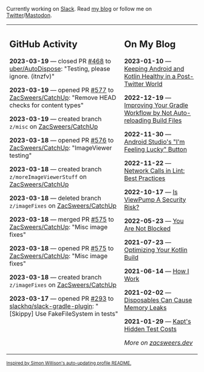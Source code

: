 Currently working on [Slack](https://slack.com/). Read [my blog](https://zacsweers.dev/) or follow me on [Twitter](https://twitter.com/ZacSweers)/[Mastodon](https://hachyderm.io/@ZacSweers).

<table><tr><td valign="top" width="60%">

## GitHub Activity
<!-- githubActivity starts -->
**2023-03-19** — closed PR [#468](https://github.com/uber/AutoDispose/pull/468) to [uber/AutoDispose](https://github.com/uber/AutoDispose): "Testing, please ignore. (itnzfv)"

**2023-03-19** — opened PR [#577](https://github.com/ZacSweers/CatchUp/pull/577) to [ZacSweers/CatchUp](https://github.com/ZacSweers/CatchUp): "Remove HEAD checks for content types"

**2023-03-19** — created branch `z/misc` on [ZacSweers/CatchUp](https://github.com/ZacSweers/CatchUp)

**2023-03-18** — opened PR [#576](https://github.com/ZacSweers/CatchUp/pull/576) to [ZacSweers/CatchUp](https://github.com/ZacSweers/CatchUp): "ImageViewer testing"

**2023-03-18** — created branch `z/moreImageViewerStuff` on [ZacSweers/CatchUp](https://github.com/ZacSweers/CatchUp)

**2023-03-18** — deleted branch `z/imageFixes` on [ZacSweers/CatchUp](https://github.com/ZacSweers/CatchUp)

**2023-03-18** — merged PR [#575](https://github.com/ZacSweers/CatchUp/pull/575) to [ZacSweers/CatchUp](https://github.com/ZacSweers/CatchUp): "Misc image fixes"

**2023-03-18** — opened PR [#575](https://github.com/ZacSweers/CatchUp/pull/575) to [ZacSweers/CatchUp](https://github.com/ZacSweers/CatchUp): "Misc image fixes"

**2023-03-18** — created branch `z/imageFixes` on [ZacSweers/CatchUp](https://github.com/ZacSweers/CatchUp)

**2023-03-17** — opened PR [#293](https://github.com/slackhq/slack-gradle-plugin/pull/293) to [slackhq/slack-gradle-plugin](https://github.com/slackhq/slack-gradle-plugin): "[Skippy] Use FakeFileSystem in tests"
<!-- githubActivity ends -->
</td><td valign="top" width="40%">

## On My Blog
<!-- blog starts -->
**2023-01-10** — [Keeping Android and Kotlin Healthy in a Post-Twitter World](https://www.zacsweers.dev/keeping-android-healthy/)

**2022-12-19** — [Improving Your Gradle Workflow by Not Auto-reloading Build Files](https://www.zacsweers.dev/improving-your-workflow-by-not-auto-reloading-build-files/)

**2022-11-30** — [Android Studio's "I'm Feeling Lucky" Button](https://www.zacsweers.dev/android-studios-im-feeling-lucky-button/)

**2022-11-22** — [Network Calls in Lint: Best Practices](https://www.zacsweers.dev/network-calls-in-lint-best-practices/)

**2022-10-17** — [Is ViewPump A Security Risk?](https://www.zacsweers.dev/is-viewpump-a-security-risk/)

**2022-05-23** — [You Are Not Blocked](https://www.zacsweers.dev/you-are-not-blocked/)

**2021-07-23** — [Optimizing Your Kotlin Build](https://www.zacsweers.dev/optimizing-your-kotlin-build/)

**2021-06-14** — [How I Work](https://www.zacsweers.dev/how-i-work/)

**2021-02-02** — [Disposables Can Cause Memory Leaks](https://www.zacsweers.dev/disposables-can-cause-memory-leaks/)

**2021-01-29** — [Kapt's Hidden Test Costs](https://www.zacsweers.dev/kapts-hidden-test-costs/)
<!-- blog ends -->
_More on [zacsweers.dev](https://zacsweers.dev/)_
</td></tr></table>

<sub><a href="https://simonwillison.net/2020/Jul/10/self-updating-profile-readme/">Inspired by Simon Willison's auto-updating profile README.</a></sub>